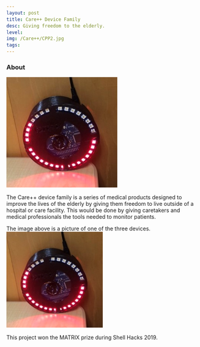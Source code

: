 ```yaml
---
layout: post
title: Care++ Device Family
desc: Giving freedom to the elderly.
level:
img: /Care++/CPP2.jpg
tags:
---
```


### About
<img src="/images/Care++/CPP2.jpg" alt="" class="image left">

 The Care++ device family is a series of medical products designed to improve the lives of the elderly by giving them freedom to live outside of a hospital or care facility. This would be done by giving caretakers and medical professionals the tools needed to monitor patients.

The image above is a picture of one of the three devices.
<img src="/images/Care++/CPP2.jpg" alt="" class="image center" width="50%">
 
 This project won the MATRIX prize during Shell Hacks 2019.

<br style="clear:both;"/>


